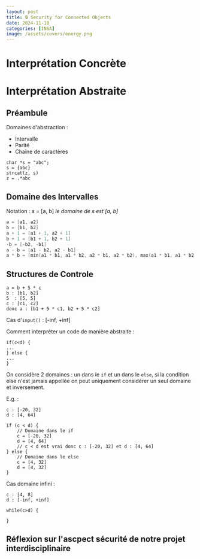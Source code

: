 ```yaml
---
layout: post
title: 🔒 Security for Connected Objects
date: 2024-11-18
categories: [INSA]
image: /assets/covers/energy.png
---
```


# Interprétation Concrète

# Interprétation Abstraite

## Préambule

Domaines d'abstraction :
- Intervalle
- Parité
- Chaîne de caractères

```
char *s = "abc";
s = {abc}
strcat(z, s)
z = .*abc
```

## Domaine des Intervalles

Notation : s = [a, b]  *le domaine de s est [a, b]*

```c
a = [a1, a2]
b = [b1, b2]
a + 1 = [a1 + 1, a2 + 1]
b + 1 = [b1 + 1, b2 + 1]
-b = [-b2, -b1]
a - b = [a1 - b2, a2 - b1]
a * b = [min(a1 * b1, a1 * b2, a2 * b1, a2 * b2), max(a1 * b1, a1 * b2, a2 * b1, a2 * b2)]
```

## Structures de Controle

```
a = b + 5 * c
b : [b1, b2]
5  : [5, 5]
c : [c1, c2]
donc a : [b1 + 5 * c1, b2 + 5 * c2]
```
Cas d'`input()` : [-inf, +inf]

Comment interpréter un code de manière abstraite :

```
if(c<d) {
...
} else {
...
}
```

On considère 2 domaines : un dans le `if` et un dans le `else`, si la condition else n'est jamais appellée on peut uniquement considérer un seul domaine et inversement.

E.g. :
```
c : [-20, 32]
d : [4, 64]

if (c < d) {
    // Domaine dans le if
    c = [-20, 32]
    d = [4, 64]
    // c < d est vrai donc c : [-20, 32] et d : [4, 64]
} else {
    // Domaine dans le else
    c = [4, 32]
    d = [4, 32]
}
```

Cas domaine infini :

```
c : [4, 8] 
d : [-inf, +inf]

while(c>d) {

}
```


## Réflexion sur l'ascpect sécurité de notre projet interdisciplinaire